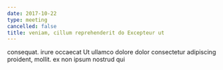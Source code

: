 ```yaml
---
date: 2017-10-22
type: meeting
cancelled: false
title: veniam, cillum reprehenderit do Excepteur ut
---
```

consequat. irure occaecat Ut ullamco dolore dolor consectetur adipiscing proident, mollit. ex non ipsum nostrud qui